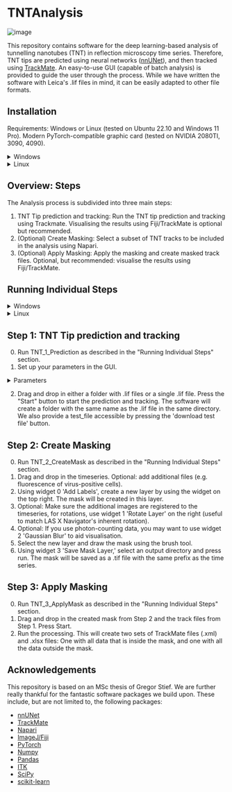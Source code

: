 # TNTAnalysis
![image](https://github.com/JoeGreiner/TNTAnalysis/assets/24453528/8e2b1467-df7f-498b-afe6-06fa31b22cca)

This repository contains software for the deep learning-based analysis of tunnelling nanotubes (TNT) in reflection microscopy time series. Therefore, TNT tips are predicted using neural networks ([nnUNet](https://github.com/MIC-DKFZ/nnUNet)), and then tracked using [TrackMate](https://www.sciencedirect.com/science/article/pii/S1046202316303346?via%3Dihub). An easy-to-use GUI (capable of batch analysis) is provided to guide the user through the process. While we have written the software with Leica's .lif files in mind, it can be easily adapted to other file formats.

## Installation

Requirements: Windows or Linux (tested on Ubuntu 22.10 and Windows 11 Pro). Modern PyTorch-compatible graphic card (tested on NVIDIA 2080TI, 3090, 4090).
<details>
<summary>Windows</summary>

Steps:
1. Clone/download this repository and navigate to the folder.
``` bash
git clone https://github.com/JoeGreiner/TNTAnalysis.git
cd TNTAnalysis
```
2. Install the conda environment.
```
 conda env create --file conda_env_windows.yml
```
3. Activate the conda environment.
```
conda activate TNTAnalysis
```
4. Install the TNT package. 
```
python setup.py install
```
5. (Optional) If you get an error message about missing GPU support, install the correct PyTorch version for your system [(Official Pytorch HowTo)](https://pytorch.org/get-started/locally/).
</details>


<details>
<summary>Linux</summary>

Steps:
1. Clone/download this repository and navigate to the folder.
``` bash
git clone https://github.com/JoeGreiner/TNTAnalysis.git
cd TNTAnalysis
```
2. Install the conda environment.
```
 conda env create --file conda_env_linux.yml
```
3. Activate the conda environment.
```
conda activate TNTAnalysis
```
4. Install the TNT package. 
```
python setup.py install
```
5. (Optional) If you get an error message about missing GPU support, install the correct PyTorch version for your system [(Official Pytorch HowTo)](https://pytorch.org/get-started/locally/).
</details>


## Overview: Steps

The Analysis process is subdivided into three main steps:

1. TNT Tip prediction and tracking: Run the TNT tip prediction and tracking using Trackmate. Visualising the results using Fiji/TrackMate is optional but recommended.
2. (Optional) Create Masking: Select a subset of TNT tracks to be included in the analysis using Napari.
3. (Optional) Apply Masking: Apply the masking and create masked track files. Optional, but recommended: visualise the results using Fiji/TrackMate.

## Running Individual Steps

<details>
<summary>Windows</summary>
 The software can be run in two ways: 

 1. Using the terminal:

``` bash
conda activate TNTAnalysis
TNT_1_Prediction.exe
TNT_2_CreateMask.exe
TNT_3_ApplyMask.exe
```
 2. Using shortcuts:

For Windows-based systems, the install script sets up shortcuts in the same folder as the repository. You can run the shortcuts from there, or copy them to a location of your choice.
</details>

<details>
<summary>Linux</summary>
 
The software can be run in two ways: 

 1. Using the terminal:

``` bash
conda activate TNTAnalysis
TNT_1_Prediction
TNT_2_CreateMask
TNT_3_ApplyMask
```
 2. Using shortcuts:

For Linux-based systems, the install script sets up .desktop files for your users. You should be able to find the shortcuts in your application menu, i.e. by using the super key (application search), and typing "TNT_".
</details>

## Step 1: TNT Tip prediction and tracking

0. Run TNT_1_Prediction as described in the "Running Individual Steps" section.
1. Set up your parameters in the GUI.
<details>
<summary>Parameters</summary> 
* nnUNet dataset number: The dataset number for the nnUNet model. We provide a pre-trained model for the TNT tip prediction. The dataset number is 301. If you want to use the pre-trained model, press the "Download Model" button. It will download the model and set the dataset number automatically.
* nnUNet model folder: This is the folder where the nnUNet modela are saved ($nnUNet_results). If you want to use the pre-trained model, press the "Download Model" button. It will download the model and set the path automatically.
* Disable test-time augmentation: nnUnet uses test-time augmentation by default. While we recommend using it, you can disable it here for faster computation.
* Sliding window size: The size of the sliding window used for the prediction. The default and recommended value is 0.5.
* Fiji path: The path to the Fiji folder (e.g. C:\Fiji.app). You can also press the "Download and link Fiji" button to download Fiji and set the path automatically.
</details>

2. Drag and drop in either a folder with .lif files or a single .lif file. Press the "Start" button to start the prediction and tracking. The software will create a folder with the same name as the .lif file in the same directory. We also provide a test_file accessible by pressing the 'download test file' button.

## Step 2: Create Masking

0. Run TNT_2_CreateMask as described in the "Running Individual Steps" section.
1. Drag and drop in the timeseries. Optional: add additional files (e.g. fluorescence of virus-positive cells). 
2. Using widget 0 'Add Labels', create a new layer by using the widget on the top right. The mask will be created in this layer.
3. Optional: Make sure the additional images are registered to the timeseries, for rotations, use widget 1 'Rotate Layer' on the right (useful to match LAS X Navigator's inherent rotation).
4. Optional: If you use photon-counting data, you may want to use widget 2 'Gaussian Blur' to aid visualisation.
5. Select the new layer and draw the mask using the brush tool.
6. Using widget 3 'Save Mask Layer,' select an output directory and press run. The mask will be saved as a .tif file with the same prefix as the time series.

## Step 3: Apply Masking

0. Run TNT_3_ApplyMask as described in the "Running Individual Steps" section.
1. Drag and drop in the created mask from Step 2 and the track files from Step 1. Press Start.
2. Run the processing. This will create two sets of TrackMate files (.xml) and .xlsx files: One with all data that is inside the mask, and one with all the data outside the mask.

## Acknowledgements

This repository is based on an MSc thesis of Gregor Stief. We are further really thankful for the fantastic software packages we build upon. These include, but are not limited to, the following packages:
* [nnUNet](https://github.com/MIC-DKFZ/nnUNet)
* [TrackMate](https://www.sciencedirect.com/science/article/pii/S1046202316303346?via%3Dihub)
* [Napari](https://napari.org/stable/)
* [ImageJ/Fiji](https://fiji.sc/)
* [PyTorch](https://pytorch.org/)
* [Numpy](https://numpy.org/)
* [Pandas](https://pandas.pydata.org/)
* [ITK](https://itk.org/)
* [SciPy](https://www.scipy.org/)
* [scikit-learn](https://scikit-learn.org/stable/)
